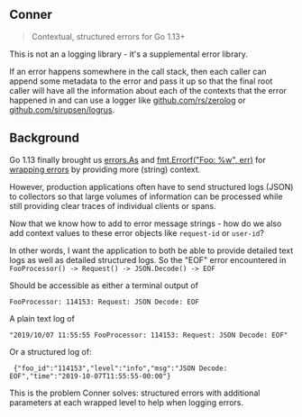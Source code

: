 ## Conner

> Contextual, structured errors for Go 1.13+

This is not an a logging library - it's a supplemental error library.

If an error happens somewhere in the call stack, then each caller can append some metadata to the error and pass it up so that the final root caller will have all the information about each of the contexts that the error happened in and can use a logger like [github.com/rs/zerolog](https://github.com/rs/zerolog) or [github.com/sirupsen/logrus](https://github.com/sirupsen/logrus).


## Background

Go 1.13 finally brought us [errors.As](https://golang.org/pkg/errors/#As) and [fmt.Errorf("Foo: %w", err)](https://golang.org/pkg/fmt/#Errorf) for [wrapping errors](https://medium.com/@felipedutratine/golang-how-to-handle-errors-in-v1-13-fda7f035d027) by providing more (string) context.

However, production applications often have to send structured logs (JSON) to collectors so that large volumes of information can be processed while still providing clear traces of individual clients or spans.

Now that we know how to add to error message strings - how do we also add context values to these error objects like `request-id` or `user-id`?

In other words, I want the application to both be able to provide detailed text logs as well as detailed structured logs. So the "EOF" error encountered in `FooProcessor() -> Request() -> JSON.Decode() -> EOF`

Should be accessible as either a terminal output of

    FooProcessor: 114153: Request: JSON Decode: EOF

A plain text log of

    "2019/10/07 11:55:55 FooProcessor: 114153: Request: JSON Decode: EOF"

Or a structured log of:

     {"foo_id":"114153","level":"info","msg":"JSON Decode: EOF","time":"2019-10-07T11:55:55-00:00"}

This is the problem Conner solves: structured errors with additional parameters at each wrapped level to help when logging errors.

